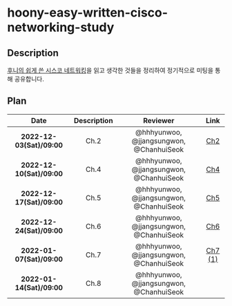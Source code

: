 # **hoony-easy-written-cisco-networking-study**

## Description

[후니의 쉽게 쓴 시스코 네트워킹](http://www.yes24.com/Product/Goods/89520426?pid=123487&cosemkid=go15662050284987182&gclid=Cj0KCQiA-JacBhC0ARIsAIxybyPyDK8BklZr200ul93IjkmvxgZhqYCJZnaTSLpS6oetkZ4k1JU2A4QaArRqEALw_wcB)을 읽고 생각한 것들을 정리하여 정기적으로 미팅을 통해 공유합니다.

## Plan

|           Date            |     Description     |                Reviewer                 |                                                                                     Link                                                                                     |
| :-----------------------: | :-----------------: | :-------------------------------------: | :--------------------------------------------------------------------------------------------------------------------------------------------------------------------------: |
| **2022-12-03(Sat)/09:00** |  Ch.2   | @hhhyunwoo, @jjangsungwon, @ChanhuiSeok | [Ch2](https://github.com/WhiteKow/hoony-easy-written-cisco-networking-study/issues/1) |
| **2022-12-10(Sat)/09:00** |  Ch.4   | @hhhyunwoo, @jjangsungwon, @ChanhuiSeok | [Ch4](https://github.com/WhiteKow/hoony-easy-written-cisco-networking-study/issues/2) ||
| **2022-12-17(Sat)/09:00** |  Ch.5   | @hhhyunwoo, @jjangsungwon, @ChanhuiSeok | [Ch5](https://github.com/WhiteKow/hoony-easy-written-cisco-networking-study/issues/3) |
| **2022-12-24(Sat)/09:00** |  Ch.6   | @hhhyunwoo, @jjangsungwon, @ChanhuiSeok | [Ch6](https://github.com/WhiteKow/hoony-easy-written-cisco-networking-study/issues/4)|
| **2022-01-07(Sat)/09:00** |  Ch.7   | @hhhyunwoo, @jjangsungwon, @ChanhuiSeok | [Ch7 (1)](https://github.com/WhiteKow/hoony-easy-written-cisco-networking-study/issues/5) |
| **2022-01-14(Sat)/09:00** |  Ch.8   | @hhhyunwoo, @jjangsungwon, @ChanhuiSeok | |
